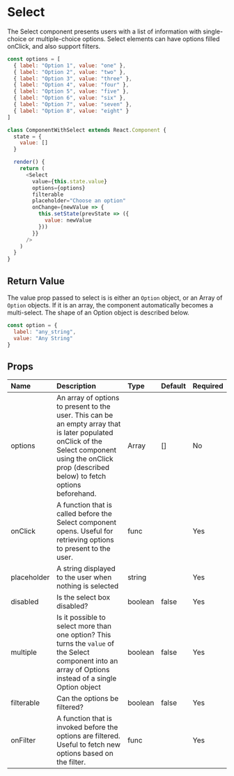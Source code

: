 # Select

The Select component presents users with a list of information with single-choice or multiple-choice options. Select elements can have options filled onClick, and also support filters.

```js
const options = [
  { label: "Option 1", value: "one" },
  { label: "Option 2", value: "two" },
  { label: "Option 3", value: "three" },
  { label: "Option 4", value: "four" },
  { label: "Option 5", value: "five" },
  { label: "Option 6", value: "six" },
  { label: "Option 7", value: "seven" },
  { label: "Option 8", value: "eight" }
]

class ComponentWithSelect extends React.Component {
  state = {
    value: []
  }

  render() {
    return (
      <Select
        value={this.state.value}
        options={options}
        filterable
        placeholder="Choose an option"
        onChange={newValue => {
          this.setState(prevState => ({
            value: newValue
          }))
        }}
      />
    )
  }
}
```

## Return Value

The value prop passed to select is is either an `Option` object, or an Array of `Option` objects. If it is an
array, the component automatically becomes a multi-select. The shape of an Option object is described below.

```javascript
const option = {
  label: "any_string",
  value: "Any String"
}
```

## Props

| Name | Description | Type | Default | Required | 
| :--- | :--- | :--- | :---| :--- |
| options | An array of options to present to the user. This can be an empty array that is later populated onClick of the Select component using the onClick prop (described below) to fetch options beforehand. | Array | [] | No |
| onClick | A function that is called before the Select component opens. Useful for retrieving options to present to the user. | func |  | Yes |
| placeholder | A string displayed to the user when nothing is selected | string |  | Yes |
| disabled | Is the select box disabled? | boolean | false | Yes |
| multiple | Is it possible to select more than one option? This turns the `value` of the Select component into an array of Options instead of a single Option object | boolean | false | Yes |
| filterable | Can the options be filtered? | boolean | false | Yes |
| onFilter | A function that is invoked before the options are filtered. Useful to fetch new options based on the filter. | func |  | Yes |


